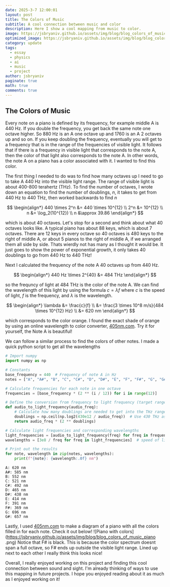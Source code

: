 ```yaml
---
date: 2025-3-7 12:00:01
layout: post
title: The Colors of Music
subtitle: A cool connection between music and color
description: Here I show a cool mapping from music to color.
image: https://jsbryaniv.github.io/assets/img/blog/blog_colors_of_music.png
optimized_image: https://jsbryaniv.github.io/assets/img/blog/blog_colors_of_music.png
category: update
tags:
  - essay
  - physics
  - ai
  - music
  - project
author: jsbryaniv
paginate: true
math: true
comments: true
---
```


## The Colors of Music

Every note on a piano is defined by its frequency, for example middle A is 440 Hz. If you double the frequency, you get back the same note one octave higher. So 880 Hz is an A one octave up and 1760 is an A 2 octaves up and so on. If you keep doubling the frequency, eventually you will get to a frequency that is in the range of the frequencies of visible light. It follows that if there is a frequency in visible light that corresponds to the note A, then the color of that light also corresponds to the note A. In other words, the note A on a piano has a color associated with it. I wanted to find this color.

The first thing I needed to do was to find how many octaves up I need to go to take A 440 Hz into the visible light range. The range of visible light is about 400-800 terahertz (THz). To find the number of octaves, I wrote down an equation to find the number of doublings, $n$, it takes to get from 440 Hz to 440 THz, then worked backwards to find $n$

$$
\begin{align*}
    440 \times 2^n &= 440 \times 10^{12} \\
    2^n &= 10^{12} \\
    n &= \log_2(10^{12}) \\
    n &\approx 39.86
\end{align*}
$$

which is about 40 octaves. Let's stop for a second and think about what 40 octaves looks like. A typical piano has about 88 keys, which is about 7 octaves. There are 12 keys in every octave so 40 octaves is 480 keys to the right of middle A, or about 5 pianos to the right of middle A, if we arranged them all side by side. Thats wierdly not has many as I thought it would be. It just goes to show the power of exponential growth, it only takes 40 doublings to go from 440 Hz to 440 THz!

Next I calculated the frequency of the note A 40 octaves up from 440 Hz.

$$
\begin{align*}
    440 Hz \times 2^{40} &= 484 THz
\end{align*}
$$

so the frequncy of light at 484 THz is the color of the note A. We can find the wavelength of this light by using the formula $c = \lambda f$ where $c$ is the speed of light, $f$ is the frequency, and $\lambda$ is the wavelength.

$$
\begin{align*}
    \lambda &= \frac{c}{f} \\
    &= \frac{3 \times 10^8 m/s}{484 \times 10^{12} Hz} \\
    &= 620 nm
\end{align*}
$$

which corresponds to the color orange. I found the exact shade of orange by using an online wavelength to color converter, [405nm.com](https://405nm.com/wavelength-to-color/). Try it for yourself, the Note A is beautiful!

We can follow a similar process to find the colors of other notes. I made a quick python script to get all the wavelengths

```python
# Import numpy
import numpy as np

# Constants
base_frequency = 440  # Frequency of note A in Hz
notes = ["A", "A#", "B", "C", "C#", "D", "D#", "E", "F", "F#", "G", "G#"]

# Calculate frequencies for each note in one octave
frequencies = [base_frequency * (2 ** (i / 12)) for i in range(12)]

# Define the conversion from frequency to light frequency (target range in THz)
def audio_to_light_frequency(audio_freq):
    # Calculate how many doublings are needed to get into the THz range
    doublings = np.ceil(np.log2(430e12 / audio_freq))  # Use 430 THz as the lower visible light bound
    return audio_freq * (2 ** doublings)

# Calculate light frequencies and corresponding wavelengths
light_frequencies = [audio_to_light_frequency(freq) for freq in frequencies]
wavelengths = [3e8 / freq for freq in light_frequencies]  # speed of light = 3e8 m/s

# Print out the results
for note, wavelength in zip(notes, wavelengths):
    print(f"{note}: {wavelength:.0f} nm")
```

```terminal
A: 620 nm
A#: 585 nm
B: 552 nm
C: 521 nm
C#: 492 nm
D: 465 nm
D#: 438 nm
E: 414 nm
F: 391 nm
F#: 369 nm
G: 696 nm
G#: 657 nm
```

Lastly, I used [405nm.com](https://405nm.com/wavelength-to-color/) to make a diagram of a piano with all the colors filled in for each note. Check it out below!
![Piano with colors](https://jsbryaniv.github.io/assets/img/blog/blog_colors_of_music_piano
.png)
Notice that F# is black. This is because the color spectrum doesnt span a full octave, so F# ends up outside the visible light range. Lined up next to each other I really think this looks nice!

Overall, I really enjoyed working on this project and finding this cool connection between sound and sight. I'm already thinking of ways to use this mapping in future projects. I hope you enjoyed reading about it as much as I enjoyed working on it!
